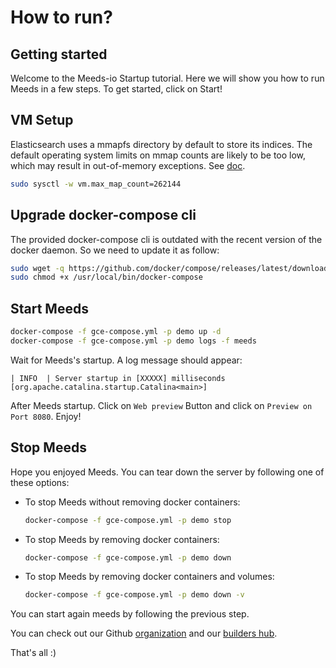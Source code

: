 # How to run?

## Getting started

Welcome to the Meeds-io Startup tutorial. Here we will show you how to run Meeds in a few steps. To get started, click on Start!

## VM Setup
Elasticsearch uses a mmapfs directory by default to store its indices. The default operating system limits on mmap counts are likely to be too low, which may result in out-of-memory exceptions. See [doc](https://www.elastic.co/guide/en/elasticsearch/reference/current/vm-max-map-count.html).
```bash
sudo sysctl -w vm.max_map_count=262144
```

## Upgrade docker-compose cli

The provided docker-compose cli is outdated with the recent version of the docker daemon. So we need to update it as follow:

```bash
sudo wget -q https://github.com/docker/compose/releases/latest/download/docker-compose-linux-x86_64 -O /usr/local/bin/docker-compose
sudo chmod +x /usr/local/bin/docker-compose
```

## Start Meeds
```bash
docker-compose -f gce-compose.yml -p demo up -d
docker-compose -f gce-compose.yml -p demo logs -f meeds
```

Wait for Meeds's startup. A log message should appear:
```
| INFO  | Server startup in [XXXXX] milliseconds [org.apache.catalina.startup.Catalina<main>]
```
After Meeds startup. Click on `Web preview` <walkthrough-web-preview-icon></walkthrough-web-preview-icon> Button and click on `Preview on Port 8080`. Enjoy!

## Stop Meeds
Hope you enjoyed Meeds. You can tear down the server by following one of these options:
 - To stop Meeds without removing docker containers:
    ```bash
    docker-compose -f gce-compose.yml -p demo stop
    ```
 - To stop Meeds by removing docker containers:
    ```bash
    docker-compose -f gce-compose.yml -p demo down
    ```
 - To stop Meeds by removing docker containers and volumes:
    ```bash
    docker-compose -f gce-compose.yml -p demo down -v
    ```
You can start again meeds by following the previous step.

You can check out our Github [organization](https://github.com/Meeds-io) and our [builders hub](https://builders.meeds.io).

That's all :)